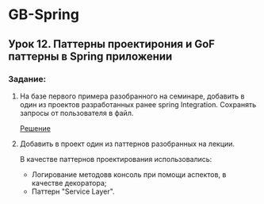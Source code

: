 # GB-Spring
## Урок 12. Паттерны проектирония и GoF паттерны в Spring приложении
### Задание:
1) На базе первого примера разобранного на семинаре, добавить в один из проектов 
разработанных ранее spring Integration. Сохранять запросы от пользователя в файл.

    [Решение](src/main/java/ru/gb)
2) Добавить в проект один из паттернов разобранных на лекции.

   В качестве паттернов проектирования использовались:
   * Логирование методовв консоль при помощи аспектов, в качестве декоратора;
   * Паттерн "Service Layer".